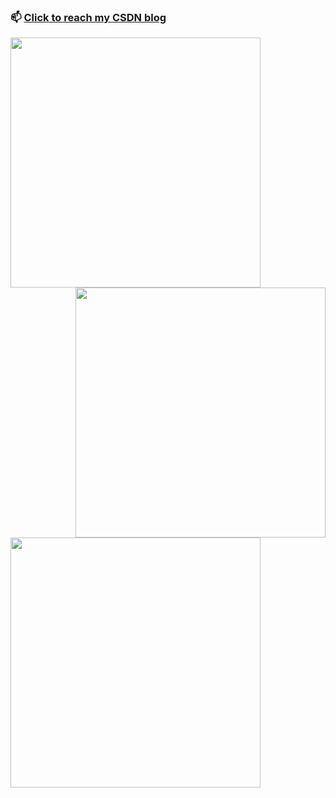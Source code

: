 
### 📫 [Click to reach my CSDN blog](https://blog.csdn.net/Alpherkin?spm=1000.2115.3001.5343)

<a href="https://github.com/AlpHerk/NjtechAutoLogin"><img width="400px" align="left" src="https://github-readme-stats.vercel.app/api/pin/?username=AlpHerk&repo=NjtechAutoLogin&locale=cn&theme=dark" /></a>

<a href="https://github.com/AlpHerk/"><img width="400px" align="right" src="https://github-readme-stats.vercel.app/api/top-langs/?username=AlpHerk&layout=compact&langs_count=10&locale=cn&theme=dark" /></a>

<a href="https://github.com/AlpHerk/"><img width="400px" align="left" src="https://github-readme-stats.vercel.app/api/?username=AlpHerk&show_icons=true&count_private=true&langs_count=3&locale=cn&theme=dark" /></a>


<!--
**AlpHerk/AlpHerk** is a ✨ _special_ ✨ repository because its `README.md` (this file) appears on your GitHub profile.

Here are some ideas to get you started:

- 🔭 I’m currently working on ...
- 🌱 I’m currently learning ...
- 👯 I’m looking to collaborate on ...
- 🤔 I’m looking for help with ...
- 💬 Ask me about ...
- 📫 How to reach me: ...
- 😄 Pronouns: ...
- ⚡ Fun fact: ...
-->
